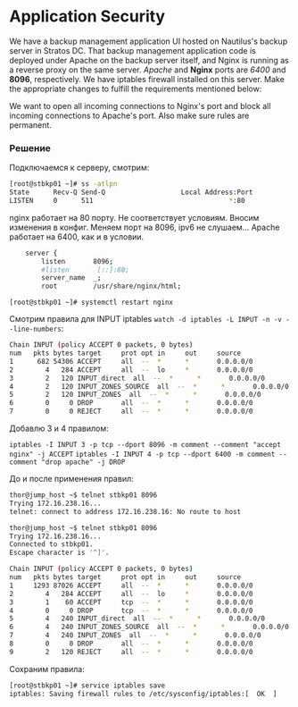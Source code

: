 # Application Security

We have a backup management application UI hosted on Nautilus's backup server in Stratos DC. That backup management application code is deployed under Apache on the backup server itself, and Nginx is running as a reverse proxy on the same server. _Apache_ and __Nginx__ ports are _6400_ and __8096__, respectively. We have iptables firewall installed on this server. Make the appropriate changes to fulfill the requirements mentioned below:


We want to open all incoming connections to Nginx's port and block all incoming connections to Apache's port. Also make sure rules are permanent.




### Решение

Подключаемся к серверу, смотрим:

```bash
[root@stbkp01 ~]# ss -atlpn
State      Recv-Q Send-Q                   Local Address:Port                                  Peer Address:Port              
LISTEN     0      511                                  *:80                                               *:*  
```

nginx работает на 80 порту. Не соответствует условиям. Вносим изменения в конфиг. Меняем порт на 8096, ipv6 не слушаем... Apache работает на 6400, как и в условии.
```bash
    server {
        listen       8096;
        #listen       [::]:80;
        server_name  _;
        root         /usr/share/nginx/html;
```

`[root@stbkp01 ~]# systemctl restart nginx`

Смотрим правила для INPUT iptables `watch -d iptables -L INPUT -n -v --line-numbers`:
```bash
Chain INPUT (policy ACCEPT 0 packets, 0 bytes)
num   pkts bytes target     prot opt in     out     source               destination
1      682 54306 ACCEPT     all  --  *      *       0.0.0.0/0            0.0.0.0/0            ctstate RELATED,ESTABLISHED
2        4   284 ACCEPT     all  --  lo     *       0.0.0.0/0            0.0.0.0/0
3        2   120 INPUT_direct  all  --  *      *       0.0.0.0/0            0.0.0.0/0
4        2   120 INPUT_ZONES_SOURCE  all  --  *      *       0.0.0.0/0            0.0.0.0/0
5        2   120 INPUT_ZONES  all  --  *      *       0.0.0.0/0            0.0.0.0/0
6        0     0 DROP       all  --  *      *       0.0.0.0/0            0.0.0.0/0            ctstate INVALID
7        0     0 REJECT     all  --  *      *       0.0.0.0/0            0.0.0.0/0            reject-with icmp-host-prohibited

```

Добавлю 3 и 4 правилом:

`iptables -I INPUT 3 -p tcp --dport 8096 -m comment --comment "accept nginx" -j ACCEPT`
`iptables -I INPUT 4 -p tcp --dport 6400 -m comment --comment "drop apache" -j DROP`

До и после применения правил:
```bash
thor@jump_host ~$ telnet stbkp01 8096
Trying 172.16.238.16...
telnet: connect to address 172.16.238.16: No route to host

thor@jump_host ~$ telnet stbkp01 8096
Trying 172.16.238.16...
Connected to stbkp01.
Escape character is '^]'.

Chain INPUT (policy ACCEPT 0 packets, 0 bytes)
num   pkts bytes target     prot opt in     out     source               destination
1     1293 87026 ACCEPT     all  --  *      *       0.0.0.0/0            0.0.0.0/0            ctstate RELATED,ESTABLISHED
2        4   284 ACCEPT     all  --  lo     *       0.0.0.0/0            0.0.0.0/0
3        1    60 ACCEPT     tcp  --  *      *       0.0.0.0/0            0.0.0.0/0            tcp dpt:8096 /* accept nginx */
4        0     0 DROP       tcp  --  *      *       0.0.0.0/0            0.0.0.0/0            tcp dpt:6400 /* drop apache */
5        4   240 INPUT_direct  all  --  *      *       0.0.0.0/0            0.0.0.0/0
6        4   240 INPUT_ZONES_SOURCE  all  --  *      *       0.0.0.0/0            0.0.0.0/0
7        4   240 INPUT_ZONES  all  --  *      *       0.0.0.0/0            0.0.0.0/0
8        0     0 DROP       all  --  *      *       0.0.0.0/0            0.0.0.0/0            ctstate INVALID
9        2   120 REJECT     all  --  *      *       0.0.0.0/0            0.0.0.0/0            reject-with icmp-host-prohibited
```
Сохраним правила:
```bash
[root@stbkp01 ~]# service iptables save
iptables: Saving firewall rules to /etc/sysconfig/iptables:[  OK  ]
```




